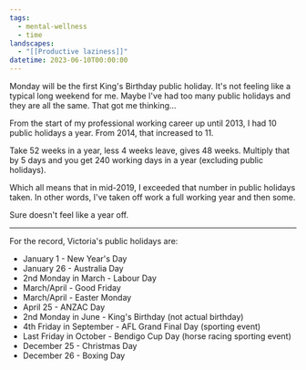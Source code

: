 ```yaml
---
tags:
  - mental-wellness
  - time
landscapes:
  - "[[Productive laziness]]"
datetime: 2023-06-10T00:00:00
---
```

Monday will be the first King's Birthday public holiday. It's not feeling like a typical long weekend for me. Maybe I've had too many public holidays and they are all the same. That got me thinking...

From the start of my professional working career up until 2013, I had 10 public holidays a year. From 2014, that increased to 11.

Take 52 weeks in a year, less 4 weeks leave, gives 48 weeks. Multiply that by 5 days and you get 240 working days in a year (excluding public holidays).

Which all means that in mid-2019, I exceeded that number in public holidays taken. In other words, I've taken off work a full working year and then some.

Sure doesn't feel like a year off.

---
For the record, Victoria's public holidays are:
- January 1 - New Year's Day
- January 26 - Australia Day
- 2nd Monday in March - Labour Day
- March/April - Good Friday
- March/April - Easter Monday
- April 25 - ANZAC Day
- 2nd Monday in June - King's Birthday (not actual birthday)
- 4th Friday in September - AFL Grand Final Day (sporting event)
- Last Friday in October - Bendigo Cup Day (horse racing sporting event)
- December 25 - Christmas Day
- December 26 - Boxing Day
